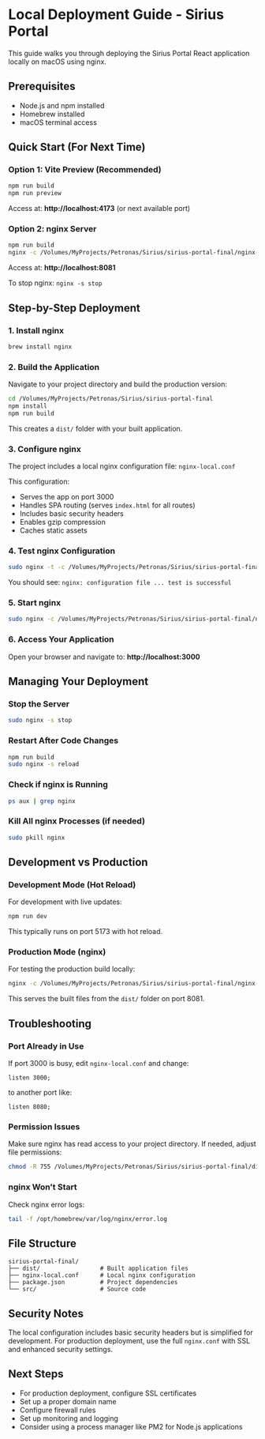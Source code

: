 # Local Deployment Guide - Sirius Portal

This guide walks you through deploying the Sirius Portal React application locally on macOS using nginx.

## Prerequisites

- Node.js and npm installed
- Homebrew installed
- macOS terminal access

## Quick Start (For Next Time)

### Option 1: Vite Preview (Recommended)
```bash
npm run build
npm run preview
```
Access at: **http://localhost:4173** (or next available port)

### Option 2: nginx Server
```bash
npm run build
nginx -c /Volumes/MyProjects/Petronas/Sirius/sirius-portal-final/nginx-local.conf
```
Access at: **http://localhost:8081**

To stop nginx: `nginx -s stop`

## Step-by-Step Deployment

### 1. Install nginx

```bash
brew install nginx
```

### 2. Build the Application

Navigate to your project directory and build the production version:

```bash
cd /Volumes/MyProjects/Petronas/Sirius/sirius-portal-final
npm install
npm run build
```

This creates a `dist/` folder with your built application.

### 3. Configure nginx

The project includes a local nginx configuration file: `nginx-local.conf`

This configuration:
- Serves the app on port 3000
- Handles SPA routing (serves `index.html` for all routes)
- Includes basic security headers
- Enables gzip compression
- Caches static assets

### 4. Test nginx Configuration

```bash
sudo nginx -t -c /Volumes/MyProjects/Petronas/Sirius/sirius-portal-final/nginx-local.conf
```

You should see: `nginx: configuration file ... test is successful`

### 5. Start nginx

```bash
sudo nginx -c /Volumes/MyProjects/Petronas/Sirius/sirius-portal-final/nginx-local.conf
```

### 6. Access Your Application

Open your browser and navigate to:
**http://localhost:3000**

## Managing Your Deployment

### Stop the Server
```bash
sudo nginx -s stop
```

### Restart After Code Changes
```bash
npm run build
sudo nginx -s reload
```

### Check if nginx is Running
```bash
ps aux | grep nginx
```

### Kill All nginx Processes (if needed)
```bash
sudo pkill nginx
```

## Development vs Production

### Development Mode (Hot Reload)
For development with live updates:
```bash
npm run dev
```
This typically runs on port 5173 with hot reload.

### Production Mode (nginx)
For testing the production build locally:
```bash
nginx -c /Volumes/MyProjects/Petronas/Sirius/sirius-portal-final/nginx-local.conf
```
This serves the built files from the `dist/` folder on port 8081.

## Troubleshooting

### Port Already in Use
If port 3000 is busy, edit `nginx-local.conf` and change:
```nginx
listen 3000;
```
to another port like:
```nginx
listen 8080;
```

### Permission Issues
Make sure nginx has read access to your project directory. If needed, adjust file permissions:
```bash
chmod -R 755 /Volumes/MyProjects/Petronas/Sirius/sirius-portal-final/dist
```

### nginx Won't Start
Check nginx error logs:
```bash
tail -f /opt/homebrew/var/log/nginx/error.log
```

## File Structure

```
sirius-portal-final/
├── dist/                 # Built application files
├── nginx-local.conf      # Local nginx configuration
├── package.json          # Project dependencies
└── src/                  # Source code
```

## Security Notes

The local configuration includes basic security headers but is simplified for development. For production deployment, use the full `nginx.conf` with SSL and enhanced security settings.

## Next Steps

- For production deployment, configure SSL certificates
- Set up a proper domain name
- Configure firewall rules
- Set up monitoring and logging
- Consider using a process manager like PM2 for Node.js applications